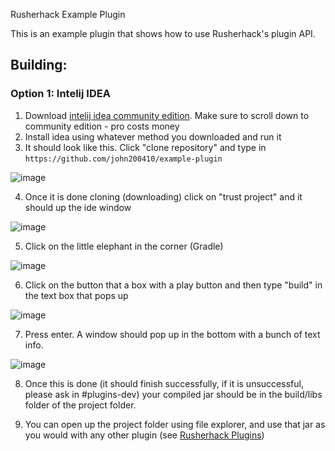  Rusherhack Example Plugin

This is an example plugin that shows how to use Rusherhack's plugin API. 

## Building:

### Option 1: Intelij IDEA
1. Download [intelij idea community edition](https://www.jetbrains.com/idea/download). Make sure to scroll down to community edition - pro costs money
2. Install idea using whatever method you downloaded and run it
3. It should look like this. Click "clone repository" and type in `https://github.com/john200410/example-plugin`

![image](https://github.com/user-attachments/assets/8fc7803a-423d-4d54-8022-98b0543e4817)

4. Once it is done cloning (downloading) click on "trust project" and it should up the ide window

![image](https://github.com/user-attachments/assets/8fc7803a-423d-4d54-8022-98b0543e4817)

5. Click on the little elephant in the corner (Gradle)

![image](https://github.com/user-attachments/assets/7f65b23e-42ce-4a36-b185-e235860c5220)

6. Click on the button that a box with a play button and then type "build" in the text box that pops up

![image](https://github.com/user-attachments/assets/f53ada2a-0e4f-4617-af26-5c2d4b680858)

7. Press enter. A window should pop up in the bottom with a bunch of text info.

![image](https://github.com/user-attachments/assets/e1679529-06ee-40f4-94fd-044ad09276f1)

8. Once this is done (it should finish successfully, if it is unsuccessful, please ask in #plugins-dev) your compiled jar should be in the build/libs folder of the project folder. 

9. You can open up the project folder using file explorer, and use that jar as you would with any other plugin (see [Rusherhack Plugins](https://github.com/RusherDevelopment/rusherhack-plugins/blob/main/README.md))

   
